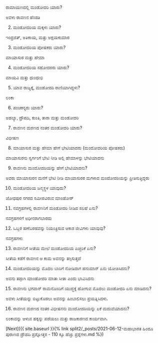 ರಾಮಾಯಣದಲ್ಲಿ ಮಂಡೋದರಿ ಯಾರು?

ಅವಳು ರಾವಣನ ಹೆಂಡತಿ

2) ಮಂಡೋದರಿಯ ಮಕ್ಕಳು ಯಾರು?

ಇಂದ್ರಜಿತ್, ಅತಿಕಾಯ, ಮತ್ತು ಅಕ್ಷಯಕುಮಾರ

3) ಮಂಡೋದರಿಯ ಪೋಷಕರು ಯಾರು?

ಮಾಯಾಸುರ ಮತ್ತು ಹೇಮಾ

4) ಮಂಡೋದರಿಯ ಸಹೋದರರು ಯಾರು?

ಮಾಯವಿ ಮತ್ತು ಧುಂಧುಭಿ

5) ಯಾವ ರಾಜ್ಯಕ್ಕೆ, ಮಂಡೋದರಿ ರಾಣಿಯಾಗಿದ್ದಳು?

ಲಂಕಾ

6) ಪಂಚಕನ್ಯರು ಯಾರು?

ಅಹಲ್ಯಾ, ದ್ರೌಪದಿ, ಕುಂತಿ, ತಾರಾ ಮತ್ತು ಮಂಡೋದರಿ

7) ರಾವಣನ ಮರಣದ ನಂತರ ಮಂಡೋದರಿ ಯಾರು?

ವಿಭೀಷಣ

8) ಮಾಯಾಸುರ ಮತ್ತು ಹೇಮಾ ಹೇಗೆ ಭೇಟಿಯಾದರು (ಮಂದೋದರಿಯ ಪೋಷಕರು)

ಮಾಯಾಸುರನು ಸ್ವರ್ಗಂಗೆ ಭೇಟಿ ನೀಡಿ ಅಲ್ಲಿ ಹೇಮಾಳನ್ನು ಭೇಟಿಯಾದನು

9) ರಾವಣನು ಮಂದೋದರಿಯನ್ನು ಹೇಗೆ ಭೇಟಿಯಾದನು?

ಅವರು ಮಾಯಾಸುರನ ಮನೆಗೆ ಭೇಟಿ ನೀಡಿ ಮಾಯಾಸುರರ ಮಗಳಾದ ಮಂದೋದರಿಯನ್ನು ಪ್ರೀತಿಸುತ್ತಿದ್ದರು

10) ಮಂಡೋದರಿಯ ಜನ್ಮಸ್ಥಳ ಯಾವುದು?

ಜೋಧಪುರ ನಗರದ ಸಮೀಪವಿರುವ ಮಾಂಡೋರ್

11) ನವಗ್ರಹಗಳಲ್ಲಿ ರಾವಣನಿಗೆ ಮಂಡೋದರಿ ನೀಡಿದ ಸಲಹೆ ಏನು?

ನವಗ್ರಹಗಳಿಗೆ ಅಧೀನರಾಗಬಾರದು

12) ಒಬ್ಬರ ಹಣೆಬರಹವನ್ನು ನಿಯಂತ್ರಿಸುವ ಆಕಾಶ ಜೀವಿಗಳು ಯಾವುವು?

ನವಗ್ರಹಗಳು

13) ರಾವಣನಿಗೆ ಸೀತೆಯ ಮೇಲೆ ಮಂಡೋದರಿಯ ಎಚ್ಚರಿಕೆ ಏನು?

ಸೀತೆಯ ಕಡೆಗೆ ರಾವಣನ ಆ ಕಾಮ ಅವನನ್ನು ತಗ್ಗಿಸುತ್ತದೆ

14) ಮಂಡೋದರಿಯನ್ನು ಮೊದಲ ಬಾರಿಗೆ ನೋಡಿದಾಗ ಹನುಮಾನ್ ಏನು ಯೋಚಿಸಿದನು?

ಅವನು ತಪ್ಪಾಗಿ ಮಾಂಡೋದರಿ ಮಾತಾ ಸೀತಾ ಎಂದು ಭಾವಿಸಿದನು

15) ರಾವಣನು ಭಗವಾನ್ ರಾಮನೊಂದಿಗೆ ಯುದ್ಧಕ್ಕೆ ಹೋಗುವ ಮೊದಲು ಮಂಡೋದರಿ ಏನು ಮಾಡಿದನು?

ಅವಳು ಸೀತೆಯನ್ನು ಬಿಟ್ಟುಕೊಡಲು ಅವನನ್ನು ಹಿಂಬಾಲಿಸಲು ಪ್ರಯತ್ನಿಸಿದಳು.

16) ರಾವಣನ ಮರಣದ ನಂತರ ವಿಭೀಷನನು ಮಂದೋದರಿಯನ್ನು ಏಕೆ ಮದುವೆಯಾದನು?

ಲಂಕಾವನ್ನು ಆಳುವ ಹಕ್ಕನ್ನು ಪಡೆಯಲು ಮತ್ತು ರಾಜಕಾರಣದ ಕಾರ್ಯವಾಗಿ.

[Next]({{ site.baseurl }}{% link  split2/_posts/2021-06-12-ಮಹಾಭಾರತ ಹಿಂದೂ ಪುರಾಣದ ದ್ರೌಪದಿ ಪ್ರಶ್ನೋತ್ತರ - 110 ಕ್ಕೂ ಹೆಚ್ಚು ಪ್ರಶ್ನೆಗಳು.md %})
